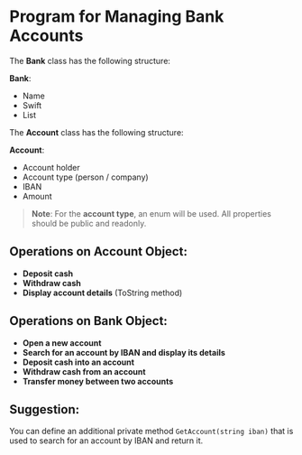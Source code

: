 # Program for Managing Bank Accounts

The **Bank** class has the following structure:

**Bank**:
- Name
- Swift
- List<Account>

The **Account** class has the following structure:

**Account**:
- Account holder
- Account type (person / company)
- IBAN
- Amount

> **Note**: For the **account type**, an enum will be used. All properties should be public and readonly.

## Operations on **Account** Object:

- **Deposit cash**
- **Withdraw cash**
- **Display account details** (ToString method)


## Operations on **Bank** Object:

- **Open a new account**
- **Search for an account by IBAN and display its details**
- **Deposit cash into an account**
- **Withdraw cash from an account**
- **Transfer money between two accounts**

## Suggestion:

You can define an additional private method `GetAccount(string iban)` that is used to search for an account by IBAN and return it.
